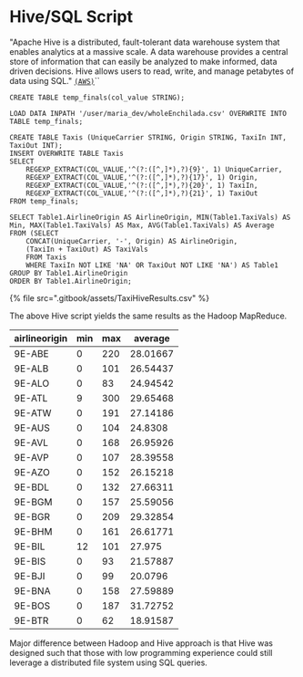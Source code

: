 # Hive/SQL Script

"Apache Hive is a distributed, fault-tolerant data warehouse system that enables analytics at a massive scale. A data warehouse provides a central store of information that can easily be analyzed to make informed, data driven decisions. Hive allows users to read, write, and manage petabytes of data using SQL." [`(AWS)`](https://aws.amazon.com/big-data/what-is-hive/#:\~:text=Hive%20allows%20users%20to%20read,quickly%20on%20petabytes%20of%20data.)``

```
CREATE TABLE temp_finals(col_value STRING);

LOAD DATA INPATH '/user/maria_dev/wholeEnchilada.csv' OVERWRITE INTO TABLE temp_finals;

CREATE TABLE Taxis (UniqueCarrier STRING, Origin STRING, TaxiIn INT, TaxiOut INT);
INSERT OVERWRITE TABLE Taxis
SELECT
	REGEXP_EXTRACT(COL_VALUE,'^(?:([^,]*),?){9}', 1) UniqueCarrier,
	REGEXP_EXTRACT(COL_VALUE,'^(?:([^,]*),?){17}', 1) Origin,
	REGEXP_EXTRACT(COL_VALUE,'^(?:([^,]*),?){20}', 1) TaxiIn,
	REGEXP_EXTRACT(COL_VALUE,'^(?:([^,]*),?){21}', 1) TaxiOut
FROM temp_finals;

SELECT Table1.AirlineOrigin AS AirlineOrigin, MIN(Table1.TaxiVals) AS Min, MAX(Table1.TaxiVals) AS Max, AVG(Table1.TaxiVals) AS Average
FROM (SELECT 
	CONCAT(UniqueCarrier, '-', Origin) AS AirlineOrigin,
	(TaxiIn + TaxiOut) AS TaxiVals
	FROM Taxis
	WHERE TaxiIn NOT LIKE 'NA' OR TaxiOut NOT LIKE 'NA') AS Table1
GROUP BY Table1.AirlineOrigin
ORDER BY Table1.AirlineOrigin;
```

{% file src=".gitbook/assets/TaxiHiveResults.csv" %}

The above Hive script yields the same results as the Hadoop MapReduce.



| airlineorigin | min | max | average  |
| ------------- | --- | --- | -------- |
| 9E-ABE        | 0   | 220 | 28.01667 |
| 9E-ALB        | 0   | 101 | 26.54437 |
| 9E-ALO        | 0   | 83  | 24.94542 |
| 9E-ATL        | 9   | 300 | 29.65468 |
| 9E-ATW        | 0   | 191 | 27.14186 |
| 9E-AUS        | 0   | 104 | 24.8308  |
| 9E-AVL        | 0   | 168 | 26.95926 |
| 9E-AVP        | 0   | 107 | 28.39558 |
| 9E-AZO        | 0   | 152 | 26.15218 |
| 9E-BDL        | 0   | 132 | 27.66311 |
| 9E-BGM        | 0   | 157 | 25.59056 |
| 9E-BGR        | 0   | 209 | 29.32854 |
| 9E-BHM        | 0   | 161 | 26.61771 |
| 9E-BIL        | 12  | 101 | 27.975   |
| 9E-BIS        | 0   | 93  | 21.57887 |
| 9E-BJI        | 0   | 99  | 20.0796  |
| 9E-BNA        | 0   | 158 | 27.59889 |
| 9E-BOS        | 0   | 187 | 31.72752 |
| 9E-BTR        | 0   | 62  | 18.91587 |

Major difference between Hadoop and Hive approach is that Hive was designed such that those with low programming experience could still leverage a distributed file system using SQL queries.
